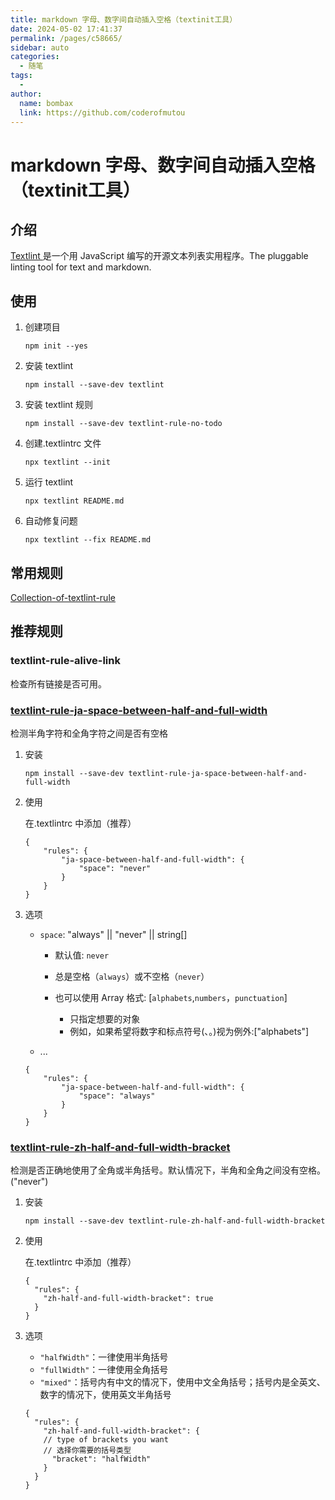 ```yaml
---
title: markdown 字母、数字间自动插入空格（textinit工具）
date: 2024-05-02 17:41:37
permalink: /pages/c58665/
sidebar: auto
categories:
  - 随笔
tags:
  - 
author: 
  name: bombax
  link: https://github.com/coderofmutou
---
```

# markdown 字母、数字间自动插入空格（textinit工具）

## 介绍

[Textlint ](https://textlint.github.io/)是一个用 JavaScript 编写的开源文本列表实用程序。The pluggable linting tool for text and markdown.

## 使用

1. 创建项目

    ```shell
    npm init --yes
    ```

2. 安装 textlint

    ```shell
    npm install --save-dev textlint
    ```

3. 安装 textlint 规则

    ```shell
    npm install --save-dev textlint-rule-no-todo
    ```

4. 创建.textlintrc 文件

    ```shell
    npx textlint --init
    ```

5. 运行 textlint

    ```shell
    npx textlint README.md
    ```

6. 自动修复问题

    ```shell
    npx textlint --fix README.md
    ```

## 常用规则

[Collection-of-textlint-rule](https://github.com/textlint/textlint/wiki/Collection-of-textlint-rule)

## 推荐规则

### textlint-rule-alive-link

检查所有链接是否可用。

### [textlint-rule-ja-space-between-half-and-full-width](https://github.com/textlint-ja/textlint-rule-preset-ja-spacing/blob/master/packages/textlint-rule-ja-space-between-half-and-full-width/README.md)

检测半角字符和全角字符之间是否有空格

1. 安装

    ```shell
    npm install --save-dev textlint-rule-ja-space-between-half-and-full-width
    ```

2. 使用

    在.textlintrc 中添加（推荐）

    ```
    {
        "rules": {
            "ja-space-between-half-and-full-width": {
                "space": "never"
            }
        }
    }
    ```

3. 选项

    - `space`: "always" || "never" || string[]
        - 默认值: `never`
        - 总是空格（`always`）或不空格（`never`）
        
        - 也可以使用 Array 格式: [`alphabets`,`numbers`，`punctuation`]
            - 只指定想要的对象
            - 例如，如果希望将数字和标点符号(、。)视为例外:["alphabets"]
        
    - ...
    
    ```
    {
        "rules": {
            "ja-space-between-half-and-full-width": {
                "space": "always"
            }
        }
    }
    ```

### [textlint-rule-zh-half-and-full-width-bracket](https://github.com/ylc395/textlint-rule-zh-half-and-full-width-bracket)

检测是否正确地使用了全角或半角括号。默认情况下，半角和全角之间没有空格。("never")

1. 安装

    ```shell
    npm install --save-dev textlint-rule-zh-half-and-full-width-bracket
    ```

2. 使用

    在.textlintrc 中添加（推荐）

    ```
    {
      "rules": {
        "zh-half-and-full-width-bracket": true
      }
    }
    ```

3. 选项

    - `"halfWidth"`：一律使用半角括号
    - `"fullWidth"`：一律使用全角括号
    - `"mixed"`：括号内有中文的情况下，使用中文全角括号；括号内是全英文、数字的情况下，使用英文半角括号

    ```
    {
      "rules": {
        "zh-half-and-full-width-bracket": {
        // type of brackets you want
        // 选择你需要的括号类型
          "bracket": "halfWidth"
        }
      }
    }
    ```

    